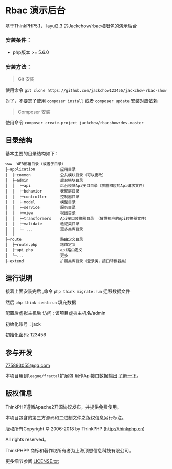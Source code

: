 Rbac 演示后台
===============

基于ThinkPHP5.1， layui2.3 的Jackchow/rbac权限包的演示后台

### 安装条件：

 + php版本 >= 5.6.0


### 安装方法：

> Git 安装

使用命令 `git clone https://github.com/jackchow123456/jackchow-rbac-show` 

对了，不要忘了使用 `composer install` 或者 `composer update` 安装对应依赖

> Composer 安装

使用命令 `composer create-project jackchow/rbacshow:dev-master`


## 目录结构

基本主要的目录结构如下：

~~~
www  WEB部署目录（或者子目录）
├─application           应用目录
│  ├─common             公共模块目录（可以更改）
│  ├─admin              后台模块目录
│  │  ├─api             后台模块Api接口目录（放置相应的Api请求文件）
│  │  ├─behavior        表现层目录
│  │  ├─controller      控制器目录
│  │  ├─model           模型目录
│  │  ├─service         服务目录
│  │  ├─view            视图目录
│  │  ├─transformers    Api接口装换器目录 （放置相应的Api转换器文件）
│  │  ├─validate        验证类目录
│  │  └─ ...            更多类库目录
│  │
├─route                 路由定义目录
│  ├─route.php          路由定义
│  ├─api.php            api路由定义
│  └─...                更多
├─extend                扩展类库目录（登录类，接口转换器类）
~~~

## 运行说明

接着上面安装完后 ,命令 `php think migrate:run` 迁移数据文件 

然后 `php think seed:run` 填充数据

配置后虚拟主机后 访问 : 该项目虚拟主机名/admin

初始化账号：jack

初始化密码: 123456

## 参与开发
775893055@qq.com

本项目用到`league/fractal`扩展包 用作Api接口数据输出 [了解一下](http://fractal.thephpleague.com/)。

## 版权信息

ThinkPHP遵循Apache2开源协议发布，并提供免费使用。

本项目包含的第三方源码和二进制文件之版权信息另行标注。

版权所有Copyright © 2006-2018 by ThinkPHP (http://thinkphp.cn)

All rights reserved。

ThinkPHP® 商标和著作权所有者为上海顶想信息科技有限公司。

更多细节参阅 [LICENSE.txt](LICENSE.txt)
